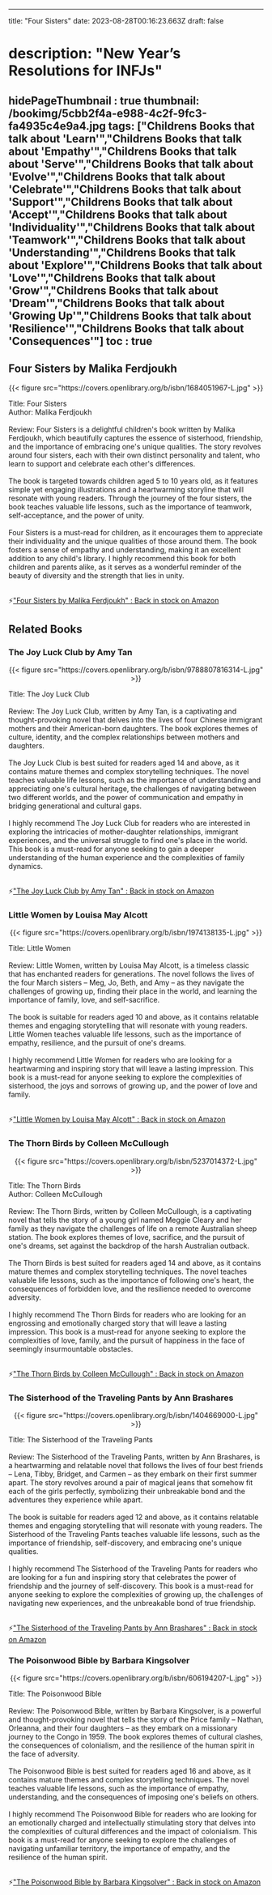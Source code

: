 
---
title: "Four Sisters"
date: 2023-08-28T00:16:23.663Z
draft: false
# description: "New Year’s Resolutions for INFJs"
hidePageThumbnail : true
thumbnail: /bookimg/5cbb2f4a-e988-4c2f-9fc3-fa4935c4e9a4.jpg
tags: ["Childrens Books that talk about 'Learn'","Childrens Books that talk about 'Empathy'","Childrens Books that talk about 'Serve'","Childrens Books that talk about 'Evolve'","Childrens Books that talk about 'Celebrate'","Childrens Books that talk about 'Support'","Childrens Books that talk about 'Accept'","Childrens Books that talk about 'Individuality'","Childrens Books that talk about 'Teamwork'","Childrens Books that talk about 'Understanding'","Childrens Books that talk about 'Explore'","Childrens Books that talk about 'Love'","Childrens Books that talk about 'Grow'","Childrens Books that talk about 'Dream'","Childrens Books that talk about 'Growing Up'","Childrens Books that talk about 'Resilience'","Childrens Books that talk about 'Consequences'"]
toc : true
---
## Four Sisters by Malika Ferdjoukh

<center>
{{< figure src="https://covers.openlibrary.org/b/isbn/1684051967-L.jpg" >}}
</center>

Title: Four Sisters</br>
Author: Malika Ferdjoukh</br></br>
Review: Four Sisters is a delightful children's book written by Malika Ferdjoukh, which beautifully captures the essence of sisterhood, friendship, and the importance of embracing one's unique qualities. The story revolves around four sisters, each with their own distinct personality and talent, who learn to support and celebrate each other's differences.</br></br>
The book is targeted towards children aged 5 to 10 years old, as it features simple yet engaging illustrations and a heartwarming storyline that will resonate with young readers. Through the journey of the four sisters, the book teaches valuable life lessons, such as the importance of teamwork, self-acceptance, and the power of unity.</br></br>
Four Sisters is a must-read for children, as it encourages them to appreciate their individuality and the unique qualities of those around them. The book fosters a sense of empathy and understanding, making it an excellent addition to any child's library. I highly recommend this book for both children and parents alike, as it serves as a wonderful reminder of the beauty of diversity and the strength that lies in unity.</br></br>

<p>⚡<a id="aflink" href="https://www.amazon.com/gp/search?ie=UTF8&tag=klayu00-20&linkCode=ur2&linkId=6639bed89a8ad8dd2705e40644eb43d3&camp=1789&creative=9325&index=books&keywords=Four Sisters by Malika Ferdjoukh" class="one" target="_blank" title='"Four Sisters by Malika Ferdjoukh" : Back in stock on Amazon'>"Four Sisters by Malika Ferdjoukh" : Back in stock on Amazon</a></p>

## Related Books
### The Joy Luck Club by Amy Tan
<center>
{{< figure src="https://covers.openlibrary.org/b/isbn/9788807816314-L.jpg" >}}
</center>

Title: The Joy Luck Club</br></br>
Review: The Joy Luck Club, written by Amy Tan, is a captivating and thought-provoking novel that delves into the lives of four Chinese immigrant mothers and their American-born daughters. The book explores themes of culture, identity, and the complex relationships between mothers and daughters.</br></br>
The Joy Luck Club is best suited for readers aged 14 and above, as it contains mature themes and complex storytelling techniques. The novel teaches valuable life lessons, such as the importance of understanding and appreciating one's cultural heritage, the challenges of navigating between two different worlds, and the power of communication and empathy in bridging generational and cultural gaps.</br></br>
I highly recommend The Joy Luck Club for readers who are interested in exploring the intricacies of mother-daughter relationships, immigrant experiences, and the universal struggle to find one's place in the world. This book is a must-read for anyone seeking to gain a deeper understanding of the human experience and the complexities of family dynamics.</br></br>

<p>⚡<a id="aflink" href="https://www.amazon.com/gp/search?ie=UTF8&tag=klayu00-20&linkCode=ur2&linkId=6639bed89a8ad8dd2705e40644eb43d3&camp=1789&creative=9325&index=books&keywords=The Joy Luck Club by Amy Tan" class="one" target="_blank" title='"The Joy Luck Club by Amy Tan" : Back in stock on Amazon'>"The Joy Luck Club by Amy Tan" : Back in stock on Amazon</a></p>

### Little Women by Louisa May Alcott
<center>
{{< figure src="https://covers.openlibrary.org/b/isbn/1974138135-L.jpg" >}}
</center>

Title: Little Women</br></br>
Review: Little Women, written by Louisa May Alcott, is a timeless classic that has enchanted readers for generations. The novel follows the lives of the four March sisters – Meg, Jo, Beth, and Amy – as they navigate the challenges of growing up, finding their place in the world, and learning the importance of family, love, and self-sacrifice.</br></br>
The book is suitable for readers aged 10 and above, as it contains relatable themes and engaging storytelling that will resonate with young readers. Little Women teaches valuable life lessons, such as the importance of empathy, resilience, and the pursuit of one's dreams.</br></br>
I highly recommend Little Women for readers who are looking for a heartwarming and inspiring story that will leave a lasting impression. This book is a must-read for anyone seeking to explore the complexities of sisterhood, the joys and sorrows of growing up, and the power of love and family.</br></br>

<p>⚡<a id="aflink" href="https://www.amazon.com/gp/search?ie=UTF8&tag=klayu00-20&linkCode=ur2&linkId=6639bed89a8ad8dd2705e40644eb43d3&camp=1789&creative=9325&index=books&keywords=Little Women by Louisa May Alcott" class="one" target="_blank" title='"Little Women by Louisa May Alcott" : Back in stock on Amazon'>"Little Women by Louisa May Alcott" : Back in stock on Amazon</a></p>

### The Thorn Birds by Colleen McCullough
<center>
{{< figure src="https://covers.openlibrary.org/b/isbn/5237014372-L.jpg" >}}
</center>

Title: The Thorn Birds</br>
Author: Colleen McCullough</br></br>
Review: The Thorn Birds, written by Colleen McCullough, is a captivating novel that tells the story of a young girl named Meggie Cleary and her family as they navigate the challenges of life on a remote Australian sheep station. The book explores themes of love, sacrifice, and the pursuit of one's dreams, set against the backdrop of the harsh Australian outback.</br></br>
The Thorn Birds is best suited for readers aged 14 and above, as it contains mature themes and complex storytelling techniques. The novel teaches valuable life lessons, such as the importance of following one's heart, the consequences of forbidden love, and the resilience needed to overcome adversity.</br></br>
I highly recommend The Thorn Birds for readers who are looking for an engrossing and emotionally charged story that will leave a lasting impression. This book is a must-read for anyone seeking to explore the complexities of love, family, and the pursuit of happiness in the face of seemingly insurmountable obstacles.</br></br>

<p>⚡<a id="aflink" href="https://www.amazon.com/gp/search?ie=UTF8&tag=klayu00-20&linkCode=ur2&linkId=6639bed89a8ad8dd2705e40644eb43d3&camp=1789&creative=9325&index=books&keywords=The Thorn Birds by Colleen McCullough" class="one" target="_blank" title='"The Thorn Birds by Colleen McCullough" : Back in stock on Amazon'>"The Thorn Birds by Colleen McCullough" : Back in stock on Amazon</a></p>

### The Sisterhood of the Traveling Pants by Ann Brashares
<center>
{{< figure src="https://covers.openlibrary.org/b/isbn/1404669000-L.jpg" >}}
</center>

Title: The Sisterhood of the Traveling Pants</br></br>
Review: The Sisterhood of the Traveling Pants, written by Ann Brashares, is a heartwarming and relatable novel that follows the lives of four best friends – Lena, Tibby, Bridget, and Carmen – as they embark on their first summer apart. The story revolves around a pair of magical jeans that somehow fit each of the girls perfectly, symbolizing their unbreakable bond and the adventures they experience while apart.</br></br>
The book is suitable for readers aged 12 and above, as it contains relatable themes and engaging storytelling that will resonate with young readers. The Sisterhood of the Traveling Pants teaches valuable life lessons, such as the importance of friendship, self-discovery, and embracing one's unique qualities.</br></br>
I highly recommend The Sisterhood of the Traveling Pants for readers who are looking for a fun and inspiring story that celebrates the power of friendship and the journey of self-discovery. This book is a must-read for anyone seeking to explore the complexities of growing up, the challenges of navigating new experiences, and the unbreakable bond of true friendship.</br></br>

<p>⚡<a id="aflink" href="https://www.amazon.com/gp/search?ie=UTF8&tag=klayu00-20&linkCode=ur2&linkId=6639bed89a8ad8dd2705e40644eb43d3&camp=1789&creative=9325&index=books&keywords=The Sisterhood of the Traveling Pants by Ann Brashares" class="one" target="_blank" title='"The Sisterhood of the Traveling Pants by Ann Brashares" : Back in stock on Amazon'>"The Sisterhood of the Traveling Pants by Ann Brashares" : Back in stock on Amazon</a></p>

### The Poisonwood Bible by Barbara Kingsolver
<center>
{{< figure src="https://covers.openlibrary.org/b/isbn/606194207-L.jpg" >}}
</center>

Title: The Poisonwood Bible</br></br>
Review: The Poisonwood Bible, written by Barbara Kingsolver, is a powerful and thought-provoking novel that tells the story of the Price family – Nathan, Orleanna, and their four daughters – as they embark on a missionary journey to the Congo in 1959. The book explores themes of cultural clashes, the consequences of colonialism, and the resilience of the human spirit in the face of adversity.</br></br>
The Poisonwood Bible is best suited for readers aged 16 and above, as it contains mature themes and complex storytelling techniques. The novel teaches valuable life lessons, such as the importance of empathy, understanding, and the consequences of imposing one's beliefs on others.</br></br>
I highly recommend The Poisonwood Bible for readers who are looking for an emotionally charged and intellectually stimulating story that delves into the complexities of cultural differences and the impact of colonialism. This book is a must-read for anyone seeking to explore the challenges of navigating unfamiliar territory, the importance of empathy, and the resilience of the human spirit.</br></br>

<p>⚡<a id="aflink" href="https://www.amazon.com/gp/search?ie=UTF8&tag=klayu00-20&linkCode=ur2&linkId=6639bed89a8ad8dd2705e40644eb43d3&camp=1789&creative=9325&index=books&keywords=The Poisonwood Bible by Barbara Kingsolver" class="one" target="_blank" title='"The Poisonwood Bible by Barbara Kingsolver" : Back in stock on Amazon'>"The Poisonwood Bible by Barbara Kingsolver" : Back in stock on Amazon</a></p>
